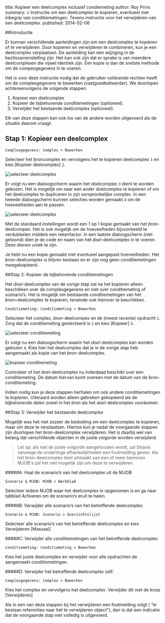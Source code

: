 title: Kopieer een deelcomplex inclusief condiemeting
author: Roy Prins
summary: >
    Instructie om een deelcomplex te kopieren, eventueel met inbegrip van conditiemetingen. Tevens
    instructie voor het verwijderen van een deelcomplex.
published: 2014-02-06

##Introductie

Er kunnen verschillende aanleidingen zijn om een deelcomplex te kopieren of te verwijderen.
Door kopieren en verwijderen te combineren, kun je een deelcomplex verplaatsen.
De aanleiding kan een wijziging in de bezitssamenstelling zijn.
Het kan ook zijn dat er sprake is van meerdere deelcomplexen die vijwel identiek zijn.
Een kopie is dan de snelste methode om de compexgegevens in te voeren.

Het is voor deze instructie nodig dat de gebruiker voldoende rechten heeft om de complexgegevens te bewerken (vastgoedbeheerder).
We doorlopen achtereenvolgens de volgende stappen:

1. Kopieer een deelcomplex
2. Kopieer de bijbehorende conditiemetingen (optioneel).
3. Verwijder het bestaande deelcomplex (optioneel).

Elk van deze stappen kan ook los van de andere worden uitgevoerd als de situatie daarom vraagt.

## Stap 1: Kopieer een deelcomplex


	Complexgegevens: Complex > Bewerken


Selecteer het broncomplex en vervolgens het te kopieren deelcomplex `1` en kies [Kopieer deelcomplex] `2`.

<img src="{{ url_for('static', filename='images/tips/t001_selecteercomplex.png') }}" class='tipimg' alt='selecteer deelcomplex'>

Er volgt nu een dialoogscherm waarin het doelcomplex `3` dient te worden gekozen.
Het is mogelijk om naar een ander doelcomplex te kopieren of om het deelcomplex te dupliceren in zijn oorspronkelijke complex.
In een tweede dialoogscherm kunnen selecties worden gemaakt `4` om de hoeveelheden aan te passen.

<img src="{{ url_for('static', filename='images/tips/t001_dialoogkopie.png') }}" class='tipimg' alt='selecteer deelcomplex'>

Met de standaard instellingen wordt een 1 op 1 kopie gemaakt van het *bron*-deelcompex.
Het is ook mogelijk om  de hoeveelheden bijvoorbeeld te verdubbelen middels een rekenfactor.
In een laatste dialoogscherm (niet getoond) dien je de code en naam van het *doel*-deelcomplex in te voeren.
Deze dienen uniek te zijn.


Je hebt nu een kopie gemaakt met eventueel aangepast hoeveelheden.
Het *bron*-deelcomplex is blijven bestaan en er zijn nog geen conditiemetingen meegekopieerd.

##Stap 2: Kopieer de bijbehorende conditiemetingen

Het *doel*-deelcomplex van de vorige stap zal na het kopieren alleen beschikken over de complexgegevens en niet over conditiemeting of scenario’s.
Het is mogelijk om bestaande conditiemetingen van het *bron*=deelcomplex te kopieren, teneinde ook hierover te beschikken.


	Conditiemeting: Conditiemeting > Bewerken


Selecteer het complex, *bron*-deelcompex en de (meest recente) opdracht `1`.
Zorg dat de conditiemeting geslecteerd is `2` en kies [Kopieer] `3`.

<img src="{{ url_for('static', filename='images/tips/t001_conditiekopie.png') }}" class='tipimg' alt='selecteer conditiemeting'>

Er volgt nu een dialoogscherm waarin het *doel*-deelcomplex kan worden gekozen `4`.
Kies hier het deelcomplex dat je in de vorige stap heb aangemaakt als kopie van het *bron*-deelcomplex.

<img src="{{ url_for('static', filename='images/tips/t001_conditieplak.png') }}" class='tipimg' alt='kopieer conditiemeting'>

Controleer of het doel-deelcomplex nu inderdaad beschikt over een conditiemeting.
De datum hiervan komt overeen met de datum van de bron-conditiemeting.

Indien nodig kun je deze stappen herhalen om ook andere conditiemetingen te kopieren.
Uiteraard worden alleen gebreken gekopieerd als de bijbehorende delen zowel in het *bron* als het *doel*-deelcomplex voorkomen.

##Stap 3: Verwijder het bestaande deelcomplex

Mogelijk was het niet zozeer de bedoeling om een deelcomplex te kopieren, maar om deze te verplaatsen.
Hiertoe kun je nadat de voorgaande stappen zijn doorlopen het *bron*-deelcomplex verwijderen.
Het is daarbij wel van belang dat verschillende objecten in de juiste volgorde worden verwijderd.

>Let op: als niet de juiste volgorde aangehouden wordt, zal Stravis vanwege de onderlinge afhankelijkheden een foutmelding geven.
Als het bron-deelcomplex deel uitmaakt van een of meer bevroren MJOB's zal het niet mogelijk zijn om deze te verwijderen.

#####A: Haal de scenario’s van het deelcomplex uit de MJOB:


	Scenario & MJOB: MJOB > Werkblad


Selecteer iedere MJOB waar het deelcomplex in opgenomen is en ga naar tabblad Activeren om de scenario’s eruit te halen.

#####B: Verwijder alle scenario’s van het betreffende deelcomplex:

    Scenario & MJOB: Scenario > Overzichtslijst

Selecteer alle scenario’s van het betreffende deelcomplex en kies Verwijderen [Massaal]

#####C: Verwijder alle conditiemetingen van het betreffende deelcomplex:

    Conditiemeting: Conditiemeting > Bewerken

Kies het juiste deelcomplex en verwijder voor alle opdrachten de aangemaakt conditiemetingen.

#####D: Verwijder het betreffende deelcomplex zelf:

    Complexgegevens: Complex > Bewerken

Kies het complex en vervolgens het deelcomplex. Verwijder dit met de knop [Verwijderen]

Als in een van deze stappen bij het verwijderen een foutmelding volgt ( “er bestaan referenties naar het te verwijderen object”),
dan is dat een indicatie dat de voorgaande stap niet volledig is uitgevoerd.

